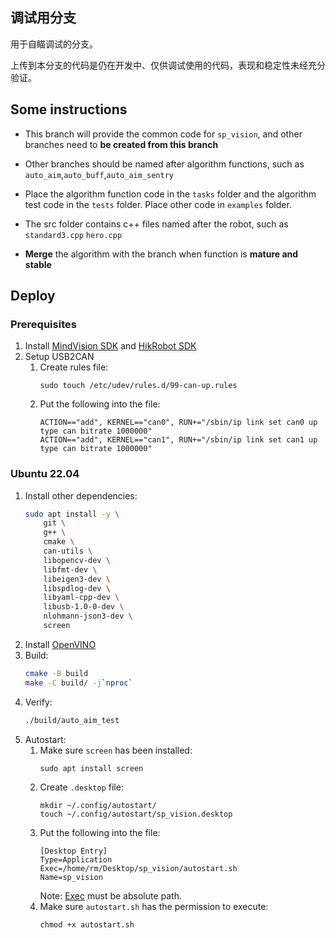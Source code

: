 ## 调试用分支

用于自瞄调试的分支。

上传到本分支的代码是仍在开发中、仅供调试使用的代码，表现和稳定性未经充分验证。


## Some instructions
- This branch will provide the common code for `sp_vision`, and other branches need to **be created from this branch**
- Other branches should be named after algorithm functions, such as `auto_aim`,`auto_buff`,`auto_aim_sentry`

- Place the algorithm function code in the `tasks` folder and the algorithm test code in the `tests` folder. Place other code in `examples` folder. 

- The src folder contains c++ files named after the robot, such as `standard3.cpp` `hero.cpp`

- **Merge** the algorithm with the branch when function is **mature and stable**
## Deploy

### Prerequisites
1. Install [MindVision SDK](https://mindvision.com.cn/category/software/sdk-installation-package/) and [HikRobot SDK](https://www.hikrobotics.com/cn2/source/support/software/MVS_STD_GML_V2.1.2_231116.zip)
2. Setup USB2CAN
    1. Create rules file:
        ```
        sudo touch /etc/udev/rules.d/99-can-up.rules
        ```
    2. Put the following into the file:
        ```
        ACTION=="add", KERNEL=="can0", RUN+="/sbin/ip link set can0 up type can bitrate 1000000"
        ACTION=="add", KERNEL=="can1", RUN+="/sbin/ip link set can1 up type can bitrate 1000000"
        ```
### Ubuntu 22.04
1. Install other dependencies:
    ```bash
    sudo apt install -y \
        git \
        g++ \
        cmake \
        can-utils \
        libopencv-dev \
        libfmt-dev \
        libeigen3-dev \
        libspdlog-dev \
        libyaml-cpp-dev \
        libusb-1.0-0-dev \
        nlohmann-json3-dev \
        screen
    ```
2. Install [OpenVINO](https://docs.openvino.ai/2023.3/openvino_docs_install_guides_installing_openvino_from_archive_linux.html)
3. Build:
    ```bash
    cmake -B build
    make -C build/ -j`nproc`
    ```
4. Verify:
    ```bash
    ./build/auto_aim_test
    ```
5. Autostart:
    1. Make sure `screen` has been installed:
        ```
        sudo apt install screen
        ```
    2. Create `.desktop` file:
        ```
        mkdir ~/.config/autostart/
        touch ~/.config/autostart/sp_vision.desktop
        ```
    3. Put the following into the file:
        ```
        [Desktop Entry]
        Type=Application
        Exec=/home/rm/Desktop/sp_vision/autostart.sh
        Name=sp_vision
        ```
        Note: [Exec](https://specifications.freedesktop.org/desktop-entry-spec/desktop-entry-spec-latest.html) must be absolute path.
    4. Make sure `autostart.sh` has the permission to execute:
        ```
        chmod +x autostart.sh
        ```
